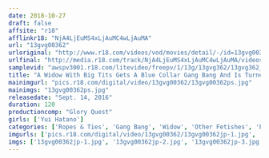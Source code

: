 ```yaml
---
date: 2018-10-27
draft: false
affsite: "r18"
afflinkr18: "NjA4LjEuMS4xLjAuMC4wLjAuMA"
url: "13gvg00362"
urloriginal: "http://www.r18.com/videos/vod/movies/detail/-/id=13gvg00362"
urlfinal: "http://media.r18.com/track/NjA4LjEuMS4xLjAuMC4wLjAuMA/videos/vod/movies/detail/-/id=13gvg00362"
samplevid: "awspv3001.r18.com/litevideo/freepv/1/13g/13gvg362/13gvg362_dmb_w.mp4"
title: "A Widow With Big Tits Gets A Blue Collar Gang Bang And Is Turned Into A Sex Slave Yui Hatano"
mainimgurl: "pics.r18.com/digital/video/13gvg00362/13gvg00362ps.jpg"
mainimgs: "13gvg00362ps.jpg"
releasedate: "Sept. 14, 2016"
duration: 120
productioncomp: "Glory Quest"
girls: ['Yui Hatano']
categories: ['Ropes & Ties', 'Gang Bang', 'Widow', 'Other Fetishes', 'Featured Actress', 'Training', 'Threesome / Foursome', 'Hi-Def']
imgurls: ['pics.r18.com/digital/video/13gvg00362/13gvg00362jp-1.jpg', 'pics.r18.com/digital/video/13gvg00362/13gvg00362jp-2.jpg', 'pics.r18.com/digital/video/13gvg00362/13gvg00362jp-3.jpg', 'pics.r18.com/digital/video/13gvg00362/13gvg00362jp-4.jpg', 'pics.r18.com/digital/video/13gvg00362/13gvg00362jp-5.jpg', 'pics.r18.com/digital/video/13gvg00362/13gvg00362jp-6.jpg', 'pics.r18.com/digital/video/13gvg00362/13gvg00362jp-7.jpg', 'pics.r18.com/digital/video/13gvg00362/13gvg00362jp-8.jpg', 'pics.r18.com/digital/video/13gvg00362/13gvg00362jp-9.jpg', 'pics.r18.com/digital/video/13gvg00362/13gvg00362jp-10.jpg', 'pics.r18.com/digital/video/13gvg00362/13gvg00362jp-11.jpg', 'pics.r18.com/digital/video/13gvg00362/13gvg00362jp-12.jpg', 'pics.r18.com/digital/video/13gvg00362/13gvg00362jp-13.jpg', 'pics.r18.com/digital/video/13gvg00362/13gvg00362jp-14.jpg', 'pics.r18.com/digital/video/13gvg00362/13gvg00362jp-15.jpg', 'pics.r18.com/digital/video/13gvg00362/13gvg00362jp-16.jpg', 'pics.r18.com/digital/video/13gvg00362/13gvg00362jp-17.jpg', 'pics.r18.com/digital/video/13gvg00362/13gvg00362jp-18.jpg', 'pics.r18.com/digital/video/13gvg00362/13gvg00362jp-19.jpg', 'pics.r18.com/digital/video/13gvg00362/13gvg00362jp-20.jpg']
imgs: ['13gvg00362jp-1.jpg', '13gvg00362jp-2.jpg', '13gvg00362jp-3.jpg', '13gvg00362jp-4.jpg', '13gvg00362jp-5.jpg', '13gvg00362jp-6.jpg', '13gvg00362jp-7.jpg', '13gvg00362jp-8.jpg', '13gvg00362jp-9.jpg', '13gvg00362jp-10.jpg', '13gvg00362jp-11.jpg', '13gvg00362jp-12.jpg', '13gvg00362jp-13.jpg', '13gvg00362jp-14.jpg', '13gvg00362jp-15.jpg', '13gvg00362jp-16.jpg', '13gvg00362jp-17.jpg', '13gvg00362jp-18.jpg', '13gvg00362jp-19.jpg', '13gvg00362jp-20.jpg']
---
```

